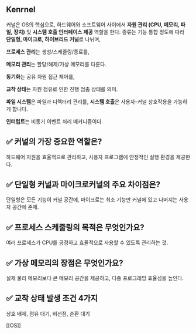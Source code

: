 ## Kenrnel

커널은 OS의 핵심으로, 하드웨어와 소프트웨어 사이에서 **자원 관리 (CPU, 메모리, 파일, 장치)** 및 **시스템 호출 인터페이스 제공** 역할을 한다.
종류는 기능 통합 정도에 따라 **단일형, 마이크로, 하이브리드 커널**로 나뉘며, 

**프로세스 관리**는 생성/스케줄링/종료를, 

**메모리 관리**는 할당/해제/가상 메모리를 다룬다.

**동기화**는 공유 자원 접근 제어를,

**교착 상태**는 자원 점유로 인한 진행 멈춤 상태를 의미. 

**파일 시스템**은 파일과 디렉터리 관리를, **시스템 호출**은 사용자-커널 상호작용을 가능하게 합니다. 

**인터럽트**는 비동기 이벤트 처리 메커니즘이다.

## ✅ 커널의 가장 중요한 역할은?
하드웨어 자원을 효율적으로 관리하고, 사용자 프로그램에 안정적인 실행 환경을 제공한다.

## ✅ 단일형 커널과 마이크로커널의 주요 차이점은?
단일형은 모든 기능이 커널 공간에, 마이크로는 최소 기능만 커널에 있고 나머지는 사용자 공간에 존재.

## ✅ 프로세스 스케줄링의 목적은 무엇인가요?
여러 프로세스가 CPU를 공정하고 효율적으로 사용할 수 있도록 관리하는 것.

## ✅ 가상 메모리의 장점은 무엇인가요?
실제 물리 메모리보다 큰 메모리 공간을 제공하고, 다중 프로그래밍 효율성을 높인다.

## ✅ 교착 상태 발생 조건 4가지
상호 배제, 점유 대기, 비선점, 순환 대기

[[OS]]
